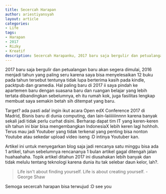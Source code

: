 ```yaml
---
title: Secercah Harapan
author: ariestiyansyah
layout: article
categories:
- Life
tags:
- Harapan
- 2017
- Rizky
- Kreatif
description: Secercah Harapanku, 2017 baru saja bergulir dan petualangan baru akan segera dimulai, 2016 menjadi tahun yang paling seru karena saya bisa menyelesaikan 12 buku pada tahun tersebut tentunya tidak lupa berterima kasih pada kindle, packtpub dan gramedia.
---
```


2017 baru saja bergulir dan petualangan baru akan segera dimulai, 2016 menjadi tahun yang paling seru karena saya bisa menyelesaikan 12 buku pada tahun tersebut tentunya tidak lupa berterima kasih pada kindle, packtpub dan gramedia. Hal paling baru di 2017 ii saya pindah ke apartemen baru dengan suasana baru dan ruangan belajar yang lebih tertata dibandingkan sebelumnya, eh itu rumah kok, juga fasilitas lengkap membuat saya semakin betah sih ditempat yang baru.

Target? ada pasti ada! ingin ikut acara Open edX Conference 2017 di Madrid, Bisnis baru di dunia computing, dan lain-laiiiiiiinnnn karena banyak sekali jadi tidak perlu curhat disini. Berharap dapat tim IT yang keren-keren sih tahun ini biar bisa mengembangkan IndonesiaX lebih keren lagi hohhoh. Terus mau jadi Youtuber yang tidak terkenal yang penting bisa nonton Youtube atau sekedar upload video iseng :D intinya Youtuber kan.

Artikel ini untuk menyegarkan blog saja jadi rencanya satu minggu bisa ada 1 artikel, tahun sebelumnya rencananya 1 bulan artikel gagal ditengah jalan huahaahaha. Topik artikel ditahun 2017 ini diusahakan lebih banyak dan tidak melulu tentang teknologi karena dunia itu tak selebar daun kelor, lah?. 

> Life isn't about finding yourself. Life is about creating yourself. - George Shaw

Semoga secercah harapan bisa terwujud :D see you
